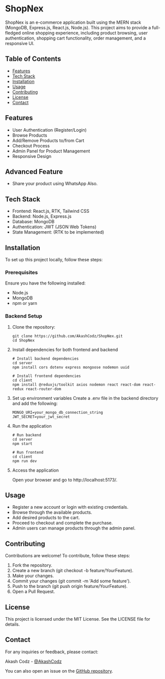 # ShopNex

ShopNex is an e-commerce application built using the MERN stack (MongoDB, Express.js, React.js, Node.js). This project aims to provide a full-fledged online shopping experience, including product browsing, user authentication, shopping cart functionality, order management, and a responsive UI.

## Table of Contents

- [Features](#features)
- [Tech Stack](#tech_stack)
- [Installation](#installation)
- [Usage](#usage)
- [Contributing](#contributing)
- [License](#license)
- [Contact](#contact)

## Features

- User Authentication (Register/Login)
- Browse Products
- Add/Remove Products to/from Cart
- Checkout Process
- Admin Panel for Product Management
- Responsive Design

## Advanced Feature

- Share your product using WhatsApp Also.

## Tech Stack

- Frontend: React.js, RTK, Tailwind CSS
- Backend: Node.js, Express.js
- Database: MongoDB
- Authentication: JWT (JSON Web Tokens)
- State Management: (RTK to be implemented)

## Installation

To set up this project locally, follow these steps:

### Prerequisites

Ensure you have the following installed:

- Node.js
- MongoDB
- npm or yarn

### Backend Setup

1. Clone the repository:
   ```
   git clone https://github.com/AkashCodz/ShopNex.git
   cd ShopNex
   ```

2. Install dependencies for both frontend and backend
    ```
    # Install backend dependencies
    cd server
    npm install cors dotenv express mongoose nodemon uuid

    # Install frontend dependencies
    cd client
    npm install @reduxjs/toolkit axios nodemon react react-dom react-redux react-router-dom
    ```

3. Set up environment variables
    Create a .env file in the backend directory and add the following:

    ```
    MONGO_URI=your_mongo_db_connection_string
    JWT_SECRET=your_jwt_secret
    ```

4. Run the application

    ```
    # Run backend
    cd server
    npm start

    # Run frontend
    cd client
    npm run dev
    ```

5. Access the application

    Open your browser and go to http://localhost:5173/.

## Usage
- Register a new account or login with existing credentials.
- Browse through the available products.
- Add desired products to the cart.
- Proceed to checkout and complete the purchase.
- Admin users can manage products through the admin panel.

## Contributing

Contributions are welcome! To contribute, follow these steps:
1. Fork the repository.
2. Create a new branch (git checkout -b feature/YourFeature).
3. Make your changes.
4. Commit your changes (git commit -m 'Add some feature').
5. Push to the branch (git push origin feature/YourFeature).
6. Open a Pull Request.

## License
This project is licensed under the MIT License. See the LICENSE file for details.

## Contact
For any inquiries or feedback, please contact:

Akash Codz - [@AkashCodz](https://github.com/AkashCodz)

You can also open an issue on the [GitHub repository](https://github.com/AkashCodz/ShopNex/issues).
